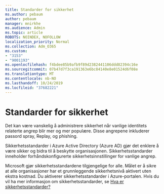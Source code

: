 ```yaml
---
title: Standarder for sikkerhet
ms.author: pebaum
author: pebaum
manager: mnirkhe
ms.audience: Admin
ms.topic: article
ROBOTS: NOINDEX, NOFOLLOW
localization_priority: Normal
ms.collection: Adm_O365
ms.custom:
- "3153"
- "9001193"
ms.openlocfilehash: f4bdee85b9afb9f89d2382441106ddd82394c16e
ms.sourcegitcommit: 07b47d7f3ca191363e6bc84140e8e01524d6f08e
ms.translationtype: MT
ms.contentlocale: nb-NO
ms.lasthandoff: 10/24/2019
ms.locfileid: "37682221"
---
```

# <a name="security-defaults"></a>Standarder for sikkerhet

Det kan være vanskelig å administrere sikkerhet når vanlige identitets relaterte angrep blir mer og mer populære. Disse angrepene inkluderer passord spray, Replay, og phishing.

Sikkerhetsstandarder i Azure Active Directory (Azure AD) gjør det enklere å være sikker og bidra til å beskytte organisasjonen. Sikkerhetsstandarder inneholder forhåndskonfigurerte sikkerhetsinnstillinger for vanlige angrep.

Microsoft gjør sikkerhetsstandardene tilgjengelige for alle. Målet er å sikre at alle organisasjoner har et grunnleggende sikkerhetsnivå aktivert uten ekstra kostnad. Du aktiverer sikkerhetsstandarder i Azure-portalen. Hvis du vil ha mer informasjon om sikkerhetsstandarder, se [Hva er sikkerhetsstandarder?](https://docs.microsoft.com/azure/active-directory/conditional-access/concept-conditional-access-security-defaults)